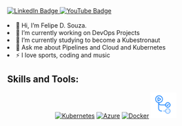 <div id="badges">
  <a href="https://www.linkedin.com/in/felipe-d-souza-171345265">
    <img src="https://img.shields.io/badge/LinkedIn-blue?style=for-the-badge&logo=linkedin&logoColor=white" alt="LinkedIn Badge"/>
  </a>
  <a href="https://www.youtube.com/channel/UCoBtLeFHDpG6YTkAhQ974gA">
    <img src="https://img.shields.io/badge/YouTube-red?style=for-the-badge&logo=youtube&logoColor=white" alt="YouTube Badge"/>
  </a>
</div>
</br>
<li>👋 Hi, I’m Felipe D. Souza.</li>
<li>🔭 I’m currently working on DevOps Projects</li>
<li>🌱 I’m currently studying to become a Kubestronaut</li>
<li>💬 Ask me about Pipelines and Cloud and Kubernetes</li>
<li>⚡ I love sports, coding and music</li>

## Skills and Tools: <div>
<p align="center">
  <a href="https://kubernetes.io/" target="_blank" rel="noreferrer"> <img src="https://upload.wikimedia.org/wikipedia/commons/3/39/Kubernetes_logo_without_workmark.svg" title="Kubernetes" alt="Kubernetes" width="60" height="60"/></a> 
  <a href="https://azure.microsoft.com/" target="_blank" rel="noreferrer"> <img src="https://encrypted-tbn0.gstatic.com/images?q=tbn:ANd9GcSLDJHCPEwjND1n8zRkZij43mASb-r5NFAh5A&s" title="Azure" alt="Azure" width="60" height="60"/></a> 
  <a href="https://www.docker.com/" target="_blank" rel="noreferrer"> <img src="https://encrypted-tbn0.gstatic.com/images?q=tbn:ANd9GcTqea62MI9LsCBEPZ4WCRjBO7eKY08zYXacGg&s" title="Docker" alt="Docker" width="60" height="60"/></a>
  <a href="https://github.com/features/actions" target="_blank" rel="noreferrer"> <img src="https://raw.githubusercontent.com/github/explore/2c7e603b797535e5ad8b4beb575ab3b7354666e1/topics/actions/actions.png" title="GitHub Actions" alt="GitHub Actions" width="60" height="60"/></a>
</p>
